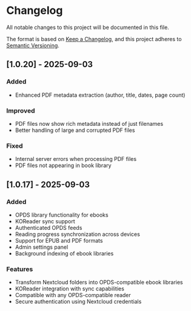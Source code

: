 # Changelog

All notable changes to this project will be documented in this file.

The format is based on [Keep a Changelog](https://keepachangelog.com/en/1.0.0/),
and this project adheres to [Semantic Versioning](https://semver.org/spec/v2.0.0.html).

## [1.0.20] - 2025-09-03

### Added
- Enhanced PDF metadata extraction (author, title, dates, page count)

### Improved
- PDF files now show rich metadata instead of just filenames
- Better handling of large and corrupted PDF files

### Fixed
- Internal server errors when processing PDF files
- PDF files not appearing in book library

## [1.0.17] - 2025-09-03

### Added
- OPDS library functionality for ebooks
- KOReader sync support
- Authenticated OPDS feeds
- Reading progress synchronization across devices
- Support for EPUB and PDF formats
- Admin settings panel
- Background indexing of ebook libraries

### Features
- Transform Nextcloud folders into OPDS-compatible ebook libraries
- KOReader integration with sync capabilities
- Compatible with any OPDS-compatible reader
- Secure authentication using Nextcloud credentials